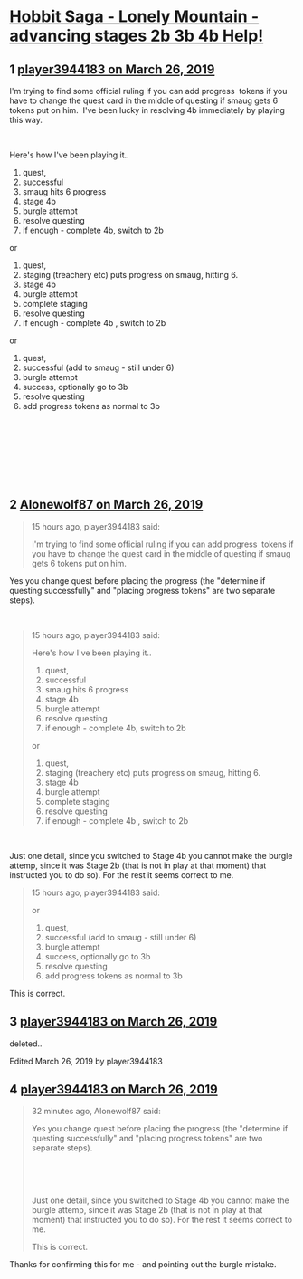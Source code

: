 # [Hobbit Saga - Lonely Mountain - advancing stages 2b 3b 4b Help!](https://community.fantasyflightgames.com/topic/292808-hobbit-saga-lonely-mountain-advancing-stages-2b-3b-4b-help/)

## 1 [player3944183 on March 26, 2019](https://community.fantasyflightgames.com/topic/292808-hobbit-saga-lonely-mountain-advancing-stages-2b-3b-4b-help/?do=findComment&comment=3657553)

I'm trying to find some official ruling if you can add progress  tokens if you have to change the quest card in the middle of questing if smaug gets 6 tokens put on him.  I've been lucky in resolving 4b immediately by playing this way.

 

Here's how I've been playing it..

1. quest,
2. successful 
3. smaug hits 6 progress
4. stage 4b 
5. burgle attempt
6. resolve questing
7. if enough - complete 4b, switch to 2b

or

1. quest,
2. staging (treachery etc) puts progress on smaug, hitting 6.
3. stage 4b 
4. burgle attempt
5. complete staging
6. resolve questing
7. if enough - complete 4b , switch to 2b

or

1. quest,
2. successful (add to smaug - still under 6)
3. burgle attempt
4. success, optionally go to 3b
5. resolve questing
6. add progress tokens as normal to 3b

 

 

 

 

## 2 [Alonewolf87 on March 26, 2019](https://community.fantasyflightgames.com/topic/292808-hobbit-saga-lonely-mountain-advancing-stages-2b-3b-4b-help/?do=findComment&comment=3658001)

> 15 hours ago, player3944183 said:
> 
> I'm trying to find some official ruling if you can add progress  tokens if you have to change the quest card in the middle of questing if smaug gets 6 tokens put on him.﻿﻿  

Yes you change quest before placing the progress (the "determine if questing successfully" and "placing progress tokens" are two separate steps).

 

> 15 hours ago, player3944183 said:
> 
> Here's how I've been playing it..
> 
> 1. quest,
> 2. successful 
> 3. smaug hits 6 progress
> 4. stage 4b 
> 5. burgle attempt
> 6. resolve questing
> 7. if enough - complete 4b, switch to 2b ﻿
> 
> or
> 
> 1. quest,
> 2. staging (treachery etc) puts progress on smaug, hitting 6.
> 3. stage 4b 
> 4. burgle attempt
> 5. complete staging
> 6. resolve questing
> 7. if enough - complete 4b , switch to 2b

 

Just one detail, since you switched to Stage 4b you cannot make the burgle attemp, since it was Stage 2b (that is not in play at that moment) that instructed you to do so). For the rest it seems correct to me.

> 15 hours ago, player3944183 said:
> 
> or
> 
> 1. quest,
> 2. successful (add to smaug - still under 6)
> 3. burgle attempt
> 4. success, optionally go to 3b
> 5. resolve questing
> 6. add progress tokens as normal to 3b

This is correct.

## 3 [player3944183 on March 26, 2019](https://community.fantasyflightgames.com/topic/292808-hobbit-saga-lonely-mountain-advancing-stages-2b-3b-4b-help/?do=findComment&comment=3658032)

deleted..

Edited March 26, 2019 by player3944183

## 4 [player3944183 on March 26, 2019](https://community.fantasyflightgames.com/topic/292808-hobbit-saga-lonely-mountain-advancing-stages-2b-3b-4b-help/?do=findComment&comment=3658033)

> 32 minutes ago, Alonewolf87 said:
> 
> Yes you change quest before placing the progress (the "determine if questing successfully" and "placing progress tokens" are two separate steps).
> 
>  
> 
>  
> 
> Just one detail, since you switched to Stage 4b you cannot make the burgle attemp, since it was Stage 2b (that is not in play at that moment) that instructed you to do so). For the rest it seems correct to me.
> 
> This is correct.

Thanks for confirming this for me - and pointing out the burgle mistake.


